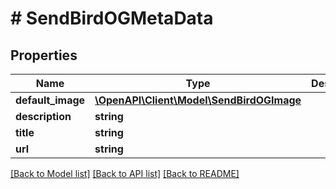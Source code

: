 # # SendBirdOGMetaData

## Properties

Name | Type | Description | Notes
------------ | ------------- | ------------- | -------------
**default_image** | [**\OpenAPI\Client\Model\SendBirdOGImage**](SendBirdOGImage.md) |  | [optional]
**description** | **string** |  | [optional]
**title** | **string** |  | [optional]
**url** | **string** |  | [optional]

[[Back to Model list]](../../README.md#models) [[Back to API list]](../../README.md#endpoints) [[Back to README]](../../README.md)
